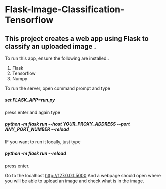 # Flask-Image-Classification-Tensorflow

## This project creates a web app using Flask to classify an uploaded image .
To run this app, ensure the following are installed..
1. Flask
2. Tensorflow
3. Numpy

To run the server, open command prompt and type
##### set FLASK_APP=run.py
press enter and again type
##### python -m flask run --host YOUR_PROXY_ADDRESS --port ANY_PORT_NUMBER --reload
IF you want to run it locally, just type
##### python -m flask run --reload
press enter.

Go to the localhost http://127.0.0.1:5000
And a webpage should open where you will be able to upload an image and check what is in the image.
